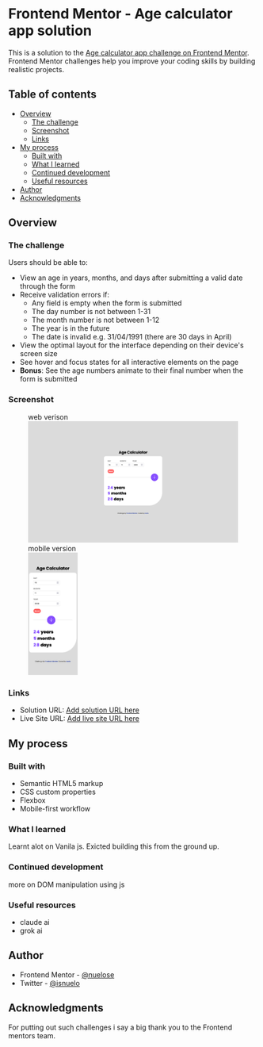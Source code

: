 # Frontend Mentor - Age calculator app solution

This is a solution to the [Age calculator app challenge on Frontend Mentor](https://www.frontendmentor.io/challenges/age-calculator-app-dF9DFFpj-Q). Frontend Mentor challenges help you improve your coding skills by building realistic projects. 

## Table of contents

- [Overview](#overview)
  - [The challenge](#the-challenge)
  - [Screenshot](#screenshot)
  - [Links](#links)
- [My process](#my-process)
  - [Built with](#built-with)
  - [What I learned](#what-i-learned)
  - [Continued development](#continued-development)
  - [Useful resources](#useful-resources)
- [Author](#author)
- [Acknowledgments](#acknowledgments)


## Overview

### The challenge

Users should be able to:

- View an age in years, months, and days after submitting a valid date through the form
- Receive validation errors if:
  - Any field is empty when the form is submitted
  - The day number is not between 1-31
  - The month number is not between 1-12
  - The year is in the future
  - The date is invalid e.g. 31/04/1991 (there are 30 days in April)
- View the optimal layout for the interface depending on their device's screen size
- See hover and focus states for all interactive elements on the page
- **Bonus**: See the age numbers animate to their final number when the form is submitted

### Screenshot

<figure>
<figcaption>web verison</figcaption>
<img src="./assets/images/mobile-screenshot.png">
<figcaption>mobile version</figcaption>
<img src="./assets/images/mobile.png" width='100px'>
</figure>


### Links

- Solution URL: [Add solution URL here](https://your-solution-url.com)
- Live Site URL: [Add live site URL here](https://age-calculator-phi-ten.vercel.app/)

## My process

### Built with

- Semantic HTML5 markup
- CSS custom properties
- Flexbox
- Mobile-first workflow


### What I learned

Learnt alot on Vanila js. Exicted building this from the ground up.


### Continued development

more on DOM manipulation using js


### Useful resources

- claude ai
- grok ai

## Author

- Frontend Mentor - [@nuelose](https://www.frontendmentor.io/profile/nuelose)
- Twitter - [@isnuelo](https://www.twitter.com/isnuelo)


## Acknowledgments
For putting out such challenges i say a big thank you to the Frontend mentors team.
